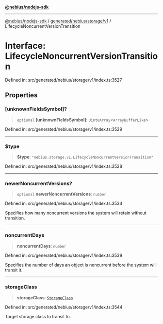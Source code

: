 [**@nebius/nodejs-sdk**](../../../../../README.md)

***

[@nebius/nodejs-sdk](../../../../../README.md) / [generated/nebius/storage/v1](../README.md) / LifecycleNoncurrentVersionTransition

# Interface: LifecycleNoncurrentVersionTransition

Defined in: src/generated/nebius/storage/v1/index.ts:3527

## Properties

### \[unknownFieldsSymbol\]?

> `optional` **\[unknownFieldsSymbol\]**: `Uint8Array`\<`ArrayBufferLike`\>

Defined in: src/generated/nebius/storage/v1/index.ts:3529

***

### $type

> **$type**: `"nebius.storage.v1.LifecycleNoncurrentVersionTransition"`

Defined in: src/generated/nebius/storage/v1/index.ts:3528

***

### newerNoncurrentVersions?

> `optional` **newerNoncurrentVersions**: `number`

Defined in: src/generated/nebius/storage/v1/index.ts:3534

Specifies how many noncurrent versions the system will retain without transition.

***

### noncurrentDays

> **noncurrentDays**: `number`

Defined in: src/generated/nebius/storage/v1/index.ts:3539

Specifies the number of days an object is noncurrent before the system will transit it.

***

### storageClass

> **storageClass**: [`StorageClass`](../type-aliases/StorageClass.md)

Defined in: src/generated/nebius/storage/v1/index.ts:3544

Target storage class to transit to.
